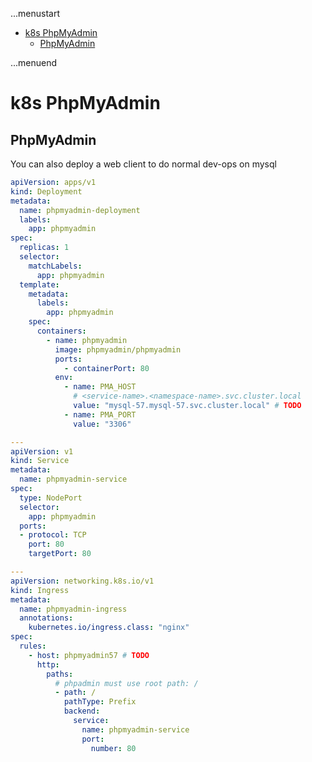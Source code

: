 ...menustart

- [k8s PhpMyAdmin](#64493d0248d5db97e2d3214dd59bd9ab)
    - [PhpMyAdmin](#0c7e3f8767783c04b98b70f2bba3d57a)

...menuend


<h2 id="64493d0248d5db97e2d3214dd59bd9ab"></h2>


#  k8s PhpMyAdmin 




<h2 id="0c7e3f8767783c04b98b70f2bba3d57a"></h2>


## PhpMyAdmin

You can also deploy a web client to do normal dev-ops on mysql

```yaml
apiVersion: apps/v1
kind: Deployment
metadata:
  name: phpmyadmin-deployment
  labels:
    app: phpmyadmin
spec:
  replicas: 1
  selector:
    matchLabels:
      app: phpmyadmin
  template:
    metadata:
      labels:
        app: phpmyadmin
    spec:
      containers:
        - name: phpmyadmin
          image: phpmyadmin/phpmyadmin
          ports:
            - containerPort: 80
          env:
            - name: PMA_HOST
              # <service-name>.<namespace-name>.svc.cluster.local
              value: "mysql-57.mysql-57.svc.cluster.local" # TODO
            - name: PMA_PORT
              value: "3306"

---
apiVersion: v1
kind: Service
metadata:
  name: phpmyadmin-service
spec:
  type: NodePort
  selector:
    app: phpmyadmin
  ports:
  - protocol: TCP
    port: 80
    targetPort: 80

---
apiVersion: networking.k8s.io/v1
kind: Ingress
metadata:
  name: phpmyadmin-ingress
  annotations:
    kubernetes.io/ingress.class: "nginx"
spec:
  rules:
    - host: phpmyadmin57 # TODO
      http:
        paths:
          # phpadmin must use root path: /
          - path: /
            pathType: Prefix
            backend:
              service:
                name: phpmyadmin-service
                port:
                  number: 80

```



